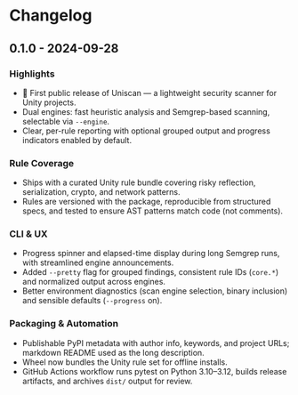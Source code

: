 # Changelog

## 0.1.0 - 2024-09-28
### Highlights
- 🎉 First public release of Uniscan — a lightweight security scanner for Unity projects.
- Dual engines: fast heuristic analysis and Semgrep-based scanning, selectable via `--engine`.
- Clear, per-rule reporting with optional grouped output and progress indicators enabled by default.

### Rule Coverage
- Ships with a curated Unity rule bundle covering risky reflection, serialization, crypto, and network patterns.
- Rules are versioned with the package, reproducible from structured specs, and tested to ensure AST patterns match code (not comments).

### CLI & UX
- Progress spinner and elapsed-time display during long Semgrep runs, with streamlined engine announcements.
- Added `--pretty` flag for grouped findings, consistent rule IDs (`core.*`) and normalized output across engines.
- Better environment diagnostics (scan engine selection, binary inclusion) and sensible defaults (`--progress` on).

### Packaging & Automation
- Publishable PyPI metadata with author info, keywords, and project URLs; markdown README used as the long description.
- Wheel now bundles the Unity rule set for offline installs.
- GitHub Actions workflow runs pytest on Python 3.10–3.12, builds release artifacts, and archives `dist/` output for review.
